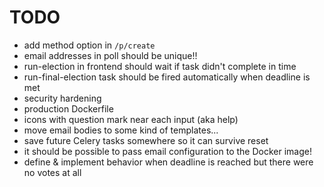 # TODO

- add method option in `/p/create`
- email addresses in poll should be unique!!
- run-election in frontend should wait if task didn't complete in time
- run-final-election task should be fired automatically when deadline is met
- security hardening
- production Dockerfile
- icons with question mark near each input (aka help)
- move email bodies to some kind of templates...
- save future Celery tasks somewhere so it can survive reset
- it should be possible to pass email configuration to the Docker image!
- define & implement behavior when deadline is reached but there were no votes at all
